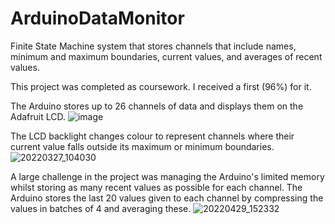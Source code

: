# ArduinoDataMonitor
Finite State Machine system that stores channels that include names, minimum and maximum boundaries, current values, and averages of recent values.

This project was completed as coursework. I received a first (96%) for it.

The Arduino stores up to 26 channels of data and displays them on the Adafruit LCD.
![image](https://user-images.githubusercontent.com/109162139/184641294-58e95692-ec08-4c96-bab0-84a20223e2ea.png)

The LCD backlight changes colour to represent channels where their current value falls outside its maximum or minimum boundaries.
![20220327_104030](https://user-images.githubusercontent.com/109162139/184641936-3ad6f646-8c7a-4845-8313-ae53d9722954.jpg)

A large challenge in the project was managing the Arduino's limited memory whilst storing as many recent values as possible for each channel. The Arduino stores the last 20 values given to each channel by compressing the values in batches of 4 and averaging these.
![20220429_152332](https://user-images.githubusercontent.com/109162139/184643154-42f9d54f-fca1-47a1-9684-b675c3e7ac7e.jpg)


